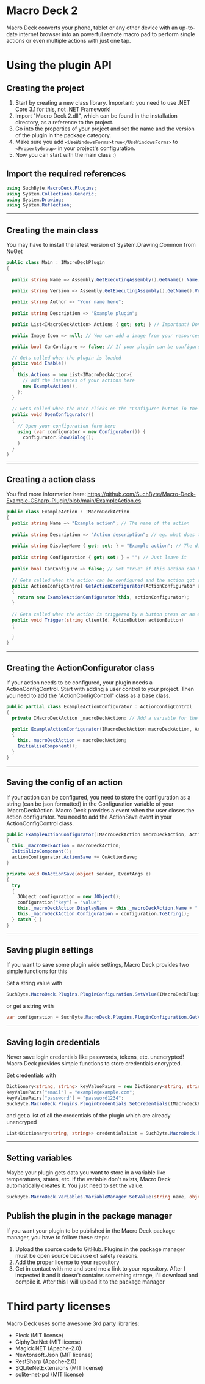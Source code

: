 # Macro Deck 2
Macro Deck converts your phone, tablet or any other device with an up-to-date internet browser into an powerful remote macro pad to perform single actions or even multiple actions with just one tap.

# Using the plugin API
## Creating the project
1. Start by creating a new class library. Important: you need to use .NET Core 3.1 for this, not .NET Framework!
2. Import "Macro Deck 2.dll", which can be found in the installation directory, as a reference to the project.
3. Go into the properties of your project and set the name and the version of the plugin in the package category.
4. Make sure you add `<UseWindowsForms>true</UseWindowsForms>` to `<PropertyGroup>` in your project's configuration.
5. Now you can start with the main class :)

## Import the required references
```c#
using SuchByte.MacroDeck.Plugins;
using System.Collections.Generic;
using System.Drawing;
using System.Reflection;
```
---
## Creating the main class
You may have to install the latest version of System.Drawing.Common from NuGet
```c#
public class Main : IMacroDeckPlugin
{
  
  public string Name => Assembly.GetExecutingAssembly().GetName().Name; // Important! Don't change

  public string Version => Assembly.GetExecutingAssembly().GetName().Version.ToString(); // Important! Don't change
  
  public string Author => "Your name here";
  
  public string Description => "Example plugin";

  public List<IMacroDeckAction> Actions { get; set; } // Important! Don't change

  public Image Icon => null; // You can add a image from your resources here

  public bool CanConfigure => false; // If your plugin can be configured, set to "true". It'll make the "Configure" button appear in the package manager

  // Gets called when the plugin is loaded
  public void Enable()
  {
    this.Actions = new List<IMacroDeckAction>{
      // add the instances of your actions here
      new ExampleAction(),
    };
  }
  
  // Gets called when the user clicks on the "Configure" button in the package manager
  public void OpenConfigurator()
  {
    // Open your configuration form here
    using (var configurator = new Configurator()) {
      configurator.ShowDialog();
    }
  }
}
```
---
## Creating a action class
You find more information here: https://github.com/SuchByte/Macro-Deck-Example-CSharp-Plugin/blob/main/ExampleAction.cs
```c#
public class ExampleAction : IMacroDeckAction
{
  public string Name => "Example action"; // The name of the action
  
  public string Description => "Action description"; // eg. what does this action do?
  
  public string DisplayName { get; set; } = "Example action"; // The display name of the action. Can be changed later based on configuration
  
  public string Configuration { get; set; } = ""; // Just leave it
  
  public bool CanConfigure => false; // Set "true" if this action can be configured. This will make the ActionConfigurator calling GetActionConfigurator();
  
  // Gets called when the action can be configured and the action got selected in the ActionSelector. You need to return a user control with the "ActionConfigControl" class as base class
  public ActionConfigControl GetActionConfigurator(ActionConfigurator actionConfigurator)
  {
    return new ExampleActionConfigurator(this, actionConfigurator);
  }
  
  // Gets called when the action is triggered by a button press or an event
  public void Trigger(string clientId, ActionButton actionButton)
  {
    
  }
}
```
---
## Creating the ActionConfigurator class
If your action needs to be configured, your plugin needs a ActionConfigControl. Start with adding a user control to your project. Then you need to add the "ActionConfigControl" class as a base class.
```c#
public partial class ExampleActionConfigurator : ActionConfigControl
{
  private IMacroDeckAction _macroDeckAction; // Add a variable for the instance of your action to get access to the Configuration etc.

  public ExampleActionConfigurator(IMacroDeckAction macroDeckAction, ActionConfigurator actionConfigurator)
  {
    this._macroDeckAction = macroDeckAction;
    InitializeComponent();
  }
}

```
---
## Saving the config of an action
If your action can be configured, you need to store the configuration as a string (can be json formatted) in the Configuration variable of your IMacroDeckAction. Macro Deck provides a event when the user closes the action configurator. You need to add the ActionSave event in your ActionConfigControl class.
```c#
public ExampleActionConfigurator(IMacroDeckAction macroDeckAction, ActionConfigurator actionConfigurator)
{
  this._macroDeckAction = macroDeckAction;
  InitializeComponent();
  actionConfigurator.ActionSave += OnActionSave;
}

private void OnActionSave(object sender, EventArgs e)
{
  try
  {
    JObject configuration = new JObject();
    configuration["key"] = "value";
    this._macroDeckAction.DisplayName = this._macroDeckAction.Name + " -> " + configuration["key"].toString();
    this._macroDeckAction.Configuration = configuration.ToString();
  } catch { }
}
```
---
## Saving plugin settings
If you want to save some plugin wide settings, Macro Deck provides two simple functions for this

Set a string value with
```c#
SuchByte.MacroDeck.Plugins.PluginConfiguration.SetValue(IMacroDeckPlugin plugin, string key, string value);
```
or get a string with
```c#
var configuration = SuchByte.MacroDeck.Plugins.PluginConfiguration.GetValue(IMacroDeckPlugin plugin, string key);
```
---
## Saving login credentials
Never save login credentials like passwords, tokens, etc. unencrypted! Macro Deck provides simple functions to store credentials encrypted.

Set credentials with
```c#
Dictionary<string, string> keyValuePairs = new Dictionary<string, string>();
keyValuePairs["email"] = "example@example.com";
keyValuePairs["password"] = "password1234";
SuchByte.MacroDeck.Plugins.PluginCredentials.SetCredentials(IMacroDeckPlugin plugin, Dictionary<string, string> keyValuePairs);
```
and get a list of all the credentials of the plugin which are already unencryped
```c#
List<Dictionary<string, string>> credentialsList = SuchByte.MacroDeck.Plugins.PluginCredentials.PluginCredentials.GetPluginCredentials(IMacroDeckPlugin plugin);
```
---
## Setting variables
Maybe your plugin gets data you want to store in a variable like temperatures, states, etc. If the variable don't exists, Macro Deck automatically creates it. You just need to set the value.
```c#
SuchByte.MacroDeck.Variables.VariableManager.SetValue(string name, object value, VariableType type, IMacroDeckPlugin plugin, bool save = true); // if your variable changes often, set save to false
```
## Publish the plugin in the package manager
If you want your plugin to be published in the Macro Deck package manager, you have to follow these steps:
1. Upload the source code to GitHub. Plugins in the package manager must be open source because of safety reasons.
2. Add the proper license to your repository
3. Get in contact with me and send me a link to your repository. After I inspected it and it doesn't contains something strange, I'll download and compile it. After this I will upload it to the package manager


# Third party licenses
Macro Deck uses some awesome 3rd party libraries:
- Fleck (MIT license)
- GiphyDotNet (MIT license)
- Magick.NET (Apache-2.0)
- Newtonsoft.Json (MIT license)
- RestSharp (Apache-2.0)
- SQLiteNetExtensions (MIT license)
- sqlite-net-pcl (MIT license)
